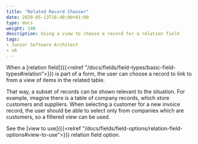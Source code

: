 ```yaml
---
title: "Related Record Chooser"
date: 2020-05-13T16:40:00+01:00
type: docs
weight: 140
description: Using a view to choose a record for a relation field
tags:
- Junior Software Architect
- v6
---
```

When a [relation field]({{<relref "/docs/fields/field-types/basic-field-types#relation">}}) is part of a form, the user can choose a record to link to from a view of items in the related table.

That way, a subset of records can be shown relevant to the situation. For example, imagine there is a table of company records, which store customers and suppliers. When selecting a customer for a new invoice record, the user should be able to select only from companies which are customers, so a filtered view can be used.

See the [view to use]({{<relref "/docs/fields/field-options/relation-field-options#view-to-use">}}) relation field option.